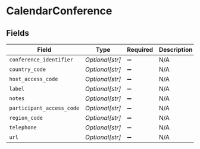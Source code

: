 # CalendarConference


## Fields

| Field                     | Type                      | Required                  | Description               |
| ------------------------- | ------------------------- | ------------------------- | ------------------------- |
| `conference_identifier`   | *Optional[str]*           | :heavy_minus_sign:        | N/A                       |
| `country_code`            | *Optional[str]*           | :heavy_minus_sign:        | N/A                       |
| `host_access_code`        | *Optional[str]*           | :heavy_minus_sign:        | N/A                       |
| `label`                   | *Optional[str]*           | :heavy_minus_sign:        | N/A                       |
| `notes`                   | *Optional[str]*           | :heavy_minus_sign:        | N/A                       |
| `participant_access_code` | *Optional[str]*           | :heavy_minus_sign:        | N/A                       |
| `region_code`             | *Optional[str]*           | :heavy_minus_sign:        | N/A                       |
| `telephone`               | *Optional[str]*           | :heavy_minus_sign:        | N/A                       |
| `url`                     | *Optional[str]*           | :heavy_minus_sign:        | N/A                       |